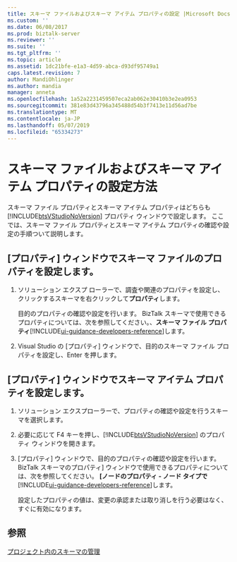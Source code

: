 ```yaml
---
title: スキーマ ファイルおよびスキーマ アイテム プロパティの設定 |Microsoft Docs
ms.custom: ''
ms.date: 06/08/2017
ms.prod: biztalk-server
ms.reviewer: ''
ms.suite: ''
ms.tgt_pltfrm: ''
ms.topic: article
ms.assetid: 1dc21bfe-e1a3-4d59-abca-d93df95749a1
caps.latest.revision: 7
author: MandiOhlinger
ms.author: mandia
manager: anneta
ms.openlocfilehash: 1a52a2231459507eca2ab062e30410b3e2ea0953
ms.sourcegitcommit: 381e83d43796a345488d54b3f7413e11d56ad7be
ms.translationtype: MT
ms.contentlocale: ja-JP
ms.lasthandoff: 05/07/2019
ms.locfileid: "65334273"
---
```

# <a name="how-to-set-schema-file-and-schema-item-properties"></a>スキーマ ファイルおよびスキーマ アイテム プロパティの設定方法
スキーマ ファイル プロパティとスキーマ アイテム プロパティはどちらも [!INCLUDE[btsVStudioNoVersion](../includes/btsvstudionoversion-md.md)] プロパティ ウィンドウで設定します。 ここでは、スキーマ ファイル プロパティとスキーマ アイテム プロパティの確認や設定の手順ついて説明します。  
  
## <a name="set-schema-file-properties-in-the-properties-window"></a>[プロパティ] ウィンドウでスキーマ ファイルのプロパティを設定します。  
  
1. ソリューション エクスプ ローラーで、調査や関連のプロパティを設定し、クリックするスキーマを右クリックして**プロパティ**します。  
  
    目的のプロパティの確認や設定を行います。 BizTalk スキーマで使用できるプロパティについては、次を参照してください。、**スキーマ ファイル プロパティ**[!INCLUDE[ui-guidance-developers-reference](../includes/ui-guidance-developers-reference.md)]します。
  
2. Visual Studio の [プロパティ] ウィンドウで、目的のスキーマ ファイル プロパティを設定し、Enter を押します。  
  
## <a name="set-schema-item-properties-in-the-properties-window"></a>[プロパティ] ウィンドウでスキーマ アイテム プロパティを設定します。  
  
1. ソリューション エクスプローラーで、プロパティの確認や設定を行うスキーマを選択します。  
  
2. 必要に応じて F4 キーを押し、[!INCLUDE[btsVStudioNoVersion](../includes/btsvstudionoversion-md.md)] のプロパティ ウィンドウを開きます。  
  
3. [プロパティ] ウィンドウで、目的のプロパティの確認や設定を行います。 BizTalk スキーマのプロパティ] ウィンドウで使用できるプロパティについては、次を参照してください。 **[ノードのプロパティ - ノード タイプで**[!INCLUDE[ui-guidance-developers-reference](../includes/ui-guidance-developers-reference.md)]します。
  
    設定したプロパティの値は、変更の承認または取り消しを行う必要はなく、すぐに有効になります。  
  
## <a name="see-also"></a>参照  
 [プロジェクト内のスキーマの管理](../core/managing-schemas-within-projects.md)